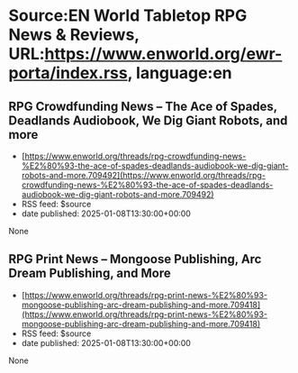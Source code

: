 # Source:EN World Tabletop RPG News & Reviews, URL:https://www.enworld.org/ewr-porta/index.rss, language:en

## RPG Crowdfunding News – The Ace of Spades, Deadlands Audiobook, We Dig Giant Robots, and more
 - [https://www.enworld.org/threads/rpg-crowdfunding-news-%E2%80%93-the-ace-of-spades-deadlands-audiobook-we-dig-giant-robots-and-more.709492](https://www.enworld.org/threads/rpg-crowdfunding-news-%E2%80%93-the-ace-of-spades-deadlands-audiobook-we-dig-giant-robots-and-more.709492)
 - RSS feed: $source
 - date published: 2025-01-08T13:30:00+00:00

None

## RPG Print News – Mongoose Publishing, Arc Dream Publishing, and More
 - [https://www.enworld.org/threads/rpg-print-news-%E2%80%93-mongoose-publishing-arc-dream-publishing-and-more.709418](https://www.enworld.org/threads/rpg-print-news-%E2%80%93-mongoose-publishing-arc-dream-publishing-and-more.709418)
 - RSS feed: $source
 - date published: 2025-01-08T13:30:00+00:00

None

